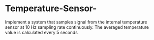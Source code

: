 # Temperature-Sensor-
Implement a system that samples signal from the internal temperature sensor at 10 Hz sampling rate continuously. The averaged temperature value is calculated every 5 seconds
